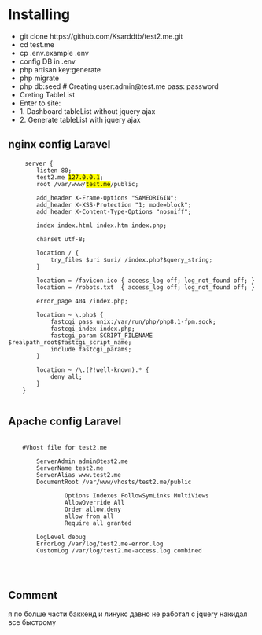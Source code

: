 
# Installing
<p>
    <ul>
    <li>git clone https://github.com/Ksarddtb/test2.me.git</li>
    <li>cd test.me</li>
    <li>cp .env.example .env</li>
    <li>config DB in  .env</li>
    <li>php artisan key:generate</li>
    <li>php migrate</li>
    <li>php db:seed     # Creating user:admin@test.me   pass: password</li>
    <li>Creting TableList</li>
    <li>Enter to site:</li>
    <li>1. Dashboard tableList without jquery ajax</li>
    <li>2. Generate tableList with jquery ajax</li>
    </ul>
</p>


## nginx config Laravel
<pre>
    <code>server {
        listen 80;
        test2.me <mark>127.0.0.1</mark>;
        root /var/www/<mark>test.me</mark>/public;

        add_header X-Frame-Options "SAMEORIGIN";
        add_header X-XSS-Protection "1; mode=block";
        add_header X-Content-Type-Options "nosniff";

        index index.html index.htm index.php;

        charset utf-8;

        location / {
            try_files $uri $uri/ /index.php?$query_string;
        }

        location = /favicon.ico { access_log off; log_not_found off; }
        location = /robots.txt  { access_log off; log_not_found off; }

        error_page 404 /index.php;

        location ~ \.php$ {
            fastcgi_pass unix:/var/run/php/php8.1-fpm.sock;
            fastcgi_index index.php;
            fastcgi_param SCRIPT_FILENAME $realpath_root$fastcgi_script_name;
            include fastcgi_params;
        }

        location ~ /\.(?!well-known).* {
            deny all;
        }
    }
    </code>
</pre>
## Apache config Laravel
<pre>
    <code>
    #Vhost file for test2.me
    <VirtualHost *:80>
        ServerAdmin admin@test2.me
        ServerName test2.me
        ServerAlias www.test2.me
        DocumentRoot /var/www/vhosts/test2.me/public
          <Directory /var/www/vhosts/test2.me/>
                Options Indexes FollowSymLinks MultiViews
                AllowOverride All
                Order allow,deny
                allow from all
                Require all granted
          </Directory> 
        LogLevel debug
        ErrorLog /var/log/test2.me-error.log
        CustomLog /var/log/test2.me-access.log combined
    </VirtualHost>

    </code>
</pre>


## Comment
я по болше части баккенд и линукс 
давно не работал с jquery накидал все быстрому
